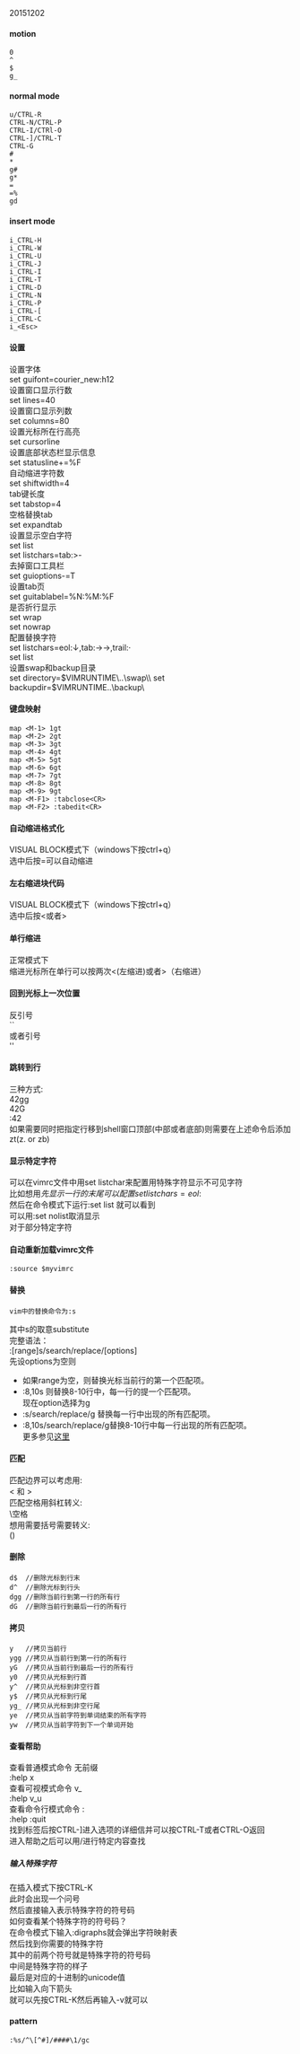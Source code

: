 20151202  
#### motion  
    0  
    ^  
    $  
    g_  
#### normal mode  
    u/CTRL-R  
    CTRL-N/CTRL-P  
    CTRL-I/CTRl-O  
    CTRL-]/CTRL-T  
    CTRL-G  
    #  
    *  
    g#  
    g*  
    =  
    =%  
    gd  
#### insert mode  
    i_CTRL-H  
    i_CTRL-W  
    i_CTRL-U  
    i_CTRL-J  
    i_CTRL-I  
    i_CTRL-T  
    i_CTRL-D  
    i_CTRL-N  
    i_CTRL-P  
    i_CTRL-[  
    i_CTRL-C  
    i_<Esc>  
#### 设置  
设置字体  
    set guifont=courier_new:h12  
设置窗口显示行数  
    set lines=40  
设置窗口显示列数  
    set columns=80  
设置光标所在行高亮  
    set cursorline  
设置底部状态栏显示信息  
    set statusline+=%F  
自动缩进字符数  
    set shiftwidth=4  
tab键长度  
    set tabstop=4  
空格替换tab  
    set expandtab  
设置显示空白字符  
    set list  
    set listchars=tab:>-  
去掉窗口工具栏  
    set guioptions-=T  
设置tab页  
    set guitablabel=%N:%M:%F  
是否折行显示  
    set wrap  
    set nowrap  
配置替换字符  
    set listchars=eol:↓,tab:→→,trail:·  
    set list  
设置swap和backup目录  
    set directory=$VIMRUNTIME\..\swap\\  
    set backupdir=$VIMRUNTIME\..\backup\\  
#### 键盘映射  
    map <M-1> 1gt  
    map <M-2> 2gt  
    map <M-3> 3gt  
    map <M-4> 4gt  
    map <M-5> 5gt  
    map <M-6> 6gt  
    map <M-7> 7gt  
    map <M-8> 8gt  
    map <M-9> 9gt  
    map <M-F1> :tabclose<CR>  
    map <M-F2> :tabedit<CR>  
#### 自动缩进格式化  
VISUAL BLOCK模式下（windows下按ctrl+q）  
选中后按=可以自动缩进  
#### 左右缩进块代码  
VISUAL BLOCK模式下（windows下按ctrl+q）  
选中后按<或者>  
#### 单行缩进  
正常模式下  
缩进光标所在单行可以按两次<(左缩进)或者>（右缩进）  
#### 回到光标上一次位置  
反引号  
    ``  
或者引号  
    ''  
#### 跳转到行  
三种方式:  
    42gg  
    42G  
    :42<CR>  
如果需要同时把指定行移到shell窗口顶部(中部或者底部)则需要在上述命令后添加  
    zt(z. or zb)  
#### 显示特定字符  
可以在vimrc文件中用set listchar来配置用特殊字符显示不可见字符  
比如想用$先显示一行的末尾可以配置 set listchars=eol:$  
然后在命令模式下运行:set list 就可以看到  
可以用:set nolist取消显示  
对于部分特定字符  
#### 自动重新加载vimrc文件  
    :source $myvimrc  
#### 替换  
    vim中的替换命令为:s  
其中s的取意substitute  
完整语法：  
    :[range]s/search/replace/[options]  
先设options为空则  
* 如果range为空，则替换光标当前行的第一个匹配项。  
* :8,10s 则替换8-10行中，每一行的提一个匹配项。  
现在option选择为g  
* :s/search/replace/g 替换每一行中出现的所有匹配项。  
* :8,10s/search/replace/g替换8-10行中每一行出现的所有匹配项。  
更多参见[这里](http://vim.wikia.com/wiki/Search_and_replace)  
#### 匹配  
匹配边界可以考虑用:  
    \< 和 \>  
匹配空格用斜杠转义:  
    \空格  
想用需要括号需要转义:  
    \(\)  
#### 删除  
    d$  //删除光标到行末  
    d^  //删除光标到行头  
    dgg //删除当前行到第一行的所有行  
    dG  //删除当前行到最后一行的所有行  
#### 拷贝  
    y   //拷贝当前行  
    ygg //拷贝从当前行到第一行的所有行  
    yG  //拷贝从当前行到最后一行的所有行  
    y0  //拷贝从光标到行首  
    y^  //拷贝从光标到非空行首  
    y$  //拷贝从光标到行尾  
    yg_ //拷贝从光标到非空行尾  
    ye  //拷贝从当前字符到单词结束的所有字符  
    yw  //拷贝从当前字符到下一个单词开始  
#### 查看帮助  
查看普通模式命令    无前缀  
    :help x  
查看可视模式命令    v_  
    :help v_u  
查看命令行模式命令  :  
    :help :quit  
找到标签后按CTRL-]进入选项的详细信并可以按CTRL-T或者CTRL-O返回  
进入帮助之后可以用/进行特定内容查找  
##### 输入特殊字符  
在插入模式下按CTRL-K  
此时会出现一个问号  
然后直接输入表示特殊字符的符号码  
如何查看某个特殊字符的符号码？  
在命令模式下输入:digraphs就会弹出字符映射表  
然后找到你需要的特殊字符  
其中的前两个符号就是特殊字符的符号码  
中间是特殊字符的样子  
最后是对应的十进制的unicode值  
比如输入向下箭头  
就可以先按CTRL-K然后再输入-v就可以  
#### pattern
    :%s/^\[^#]/####\1/gc

